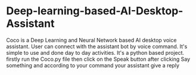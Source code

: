 # Deep-learning-based-AI-Desktop-Assistant
Coco is a Deep Learning and Neural Network based AI desktop voice assistant. User can connect with  the assistant bot by voice command. It's simple to use and done day to day activities.
It's a python based project.
firstly run the Coco.py file 
then click on the Speak button 
after clicking Say something and according to your command your assistant give a reply 
